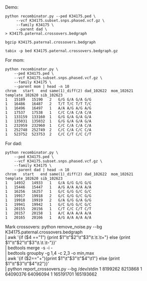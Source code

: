 Demo:

    python recombinator.py --ped K34175.ped \
         --vcf K34175.subset.snps.phased.vcf.gz \
         --family K34175 \
         --parent dad \
    > K34175.paternal.crossovers.bedgraph

    bgzip K34175.paternal.crossovers.bedgraph

    tabix -p bed K34175.paternal.crossovers.bedgraph.gz


For mom:

    python recombinator.py \
        --ped K34175.ped \
        --vcf K34175.subset.snps.phased.vcf.gz \
        --family K34175 \
        --parent mom | head -n 10
    chrom	start	end	same(1)_diff(2)	dad_102622	mom_102621	template_102620	sib_102623
	1	15189	15190	2	G/G	G/A	G/A	G/G
	1	16486	16487	2	T/T	T/C	T/T	T/C
	1	16496	16497	1	A/A	A/G	A/G	A/G
	1	17537	17538	1	C/C	C/A	C/A	C/A
	1	133159	133160	1	G/G	G/A	G/A	G/A
	1	135031	135032	1	G/G	G/A	G/A	G/A
	1	232959	232960	1	C/C	C/A	C/A	C/A
	1	252748	252749	2	C/C	C/A	C/C	C/A
	1	523752	523753	2	C/C	C/T	C/C	C/T

For dad:

    python recombinator.py \
        --ped K34175.ped \
        --vcf K34175.subset.snps.phased.vcf.gz \
        --family K34175 \
        --parent dad | head -n 10
    chrom	start	end	same(1)_diff(2)	dad_102622	mom_102621	template_102620	sib_102623
	1	14932	14933	1	G/A	G/G	G/G	G/G
	1	15446	15447	1	A/G	A/A	A/A	A/A
	1	16256	16257	1	G/C	G/G	G/C	G/C
	1	19917	19918	2	G/C	G/G	G/C	G/G
	1	19918	19919	2	G/A	G/G	G/A	G/G
	1	19941	19942	1	G/C	G/G	G/C	G/C
	1	20155	20156	1	C/T	C/C	C/T	C/T
	1	20157	20158	1	A/C	A/A	A/A	A/A
	1	20165	20166	1	A/G	A/A	A/A	A/A

Mark crossovers:
    python remove_noise.py --bg K34175.paternal.crossovers.bedgraph \
    | awk '{if ($4 =="1") {print $1"\t"$2"\t"$3"\t.\t.\t+"} else {print $1"\t"$2"\t"$3"\t.\t.\t-"}}' \
    | bedtools merge -s -i - \
    | bedtools groupby -g 1,4 -c 2,3 -o min,max \
    | awk '{if ($2=="+"){print $1"\t"$3"\t"$4"\t1"} else {print $1"\t"$3"\t"$4"\t2"}}' \
    | python report_crossovers.py --bg /dev/stdin
    1	8199262	8213868
    1	64090376	64096094
    1	165191701	165193662
